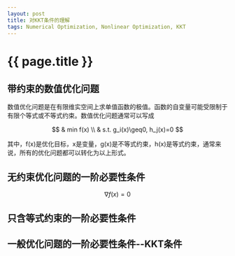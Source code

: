 ```yaml
---
layout: post
title: 对KKT条件的理解
tags: Numerical Optimization, Nonlinear Optimization, KKT
---
```


# {{ page.title }}

## 带约束的数值优化问题

数值优化问题是在有限维实空间上求单值函数的极值。函数的自变量可能受限制于有限个等式或不等式约束。数值优化问题通常可以写成

$$
& min f(x) \\
& s.t. g_i(x)\geq0, h_j(x)=0
$$

其中，f(x)是优化目标，x是变量，g(x)是不等式约束，h(x)是等式约束，通常来说，所有的优化问题都可以转化为以上形式。

## 无约束优化问题的一阶必要性条件

$$
\nabla f(x)=0
$$


## 只含等式约束的一阶必要性条件



## 一般优化问题的一阶必要性条件--KKT条件



